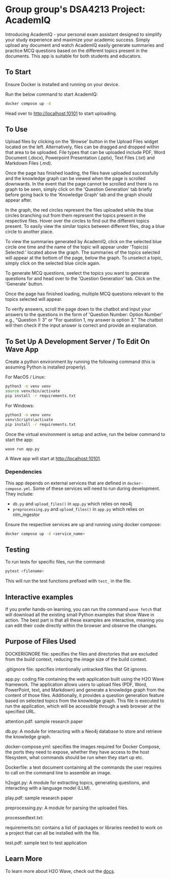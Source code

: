 # Group group's DSA4213 Project: AcademIQ 

Introducing AcademIQ - your personal exam assistant designed to simplify your study experience and maximize your academic success. Simply upload any document and watch AcademIQ easily generate summaries and practice MCQ questions based on the different topics present in the documents. This app is suitable for both students and educators.

## To Start

Ensure Docker is installed and running on your device.

Run the below command to start AcademIQ:

```sh
docker compose up -d
```

Head over to <http://localhost:10101> to start uploading.

## To Use

Upload files by clicking on the 'Browse' button in the Upload Files widget located on the left. Alternatively, files can be dragged and dropped within that area to be uploaded. File types that can be uploaded include PDF, Word Document (.docx), Powerpoint Presentation (.pptx), Text Files (.txt) and Markdown Files (.md).

Once the page has finished loading, the files have uploaded successfully and the knowledge graph can be viewed when the page is scrolled downwards. In the event that the page cannot be scrolled and there is no graph to be seen, simply click on the 'Question Generation' tab briefly before going back to the 'Knowledge Graph' tab and the graph should appear after.

In the graph, the red circles represent the files uploaded while the blue circles branching out from them represent the topics present in the respective files. Hover over the circles to find out the different topics present. To easily view the similar topics between different files, drag a blue circle to another place.

To view the summaries generated by AcademIQ, click on the selected blue circle one time and the name of the topic will appear under 'Topic(s) Selected:' located above the graph. The summaries of the topics selected will appear at the bottom of the page, below the graph. To unselect a topic, simply click on the selected blue circle again.

To generate MCQ questions, seelect the topics you want to generate questions for and head over to the 'Question Generation' tab. Click on the 'Generate' button.

Once the page has finished loading, multiple MCQ questions relevant to the topics selected will appear. 

To verify answers, scroll the page down to the chatbot and input your answers to the questions in the form of 'Question Number: Option Number' e.g., "Question 1: 3" or "For question 1, my answer is option 3." The chatbot will then check if the input answer is correct and provide an explanation.


## To Set Up A Development Server / To Edit On Wave App

Create a python environment by running the following command (this is assuming Python is installed properly).


For MacOS / Linux:

```sh
python3 -m venv venv
source venv/bin/activate
pip install -r requirements.txt
```

For Windows:

```sh
python3 -m venv venv
venv\Scripts\activate
pip install -r requirements.txt
```


Once the virtual environment is setup and active, run the below command to start the app:

```sh
wave run app.py
```

A Wave app will start at <http://localhost:10101>.

### Dependencies

This app depends on external services that are defined in `docker-compose.yml`. Some of these
services will need to run during development. They include:

- `db.py` and `upload_files()` in `app.py` which relies on neo4j
- `preprocessing.py` and `upload_files()` in `app.py` which relies on nlm_ingestor

Ensure the respective services are up and running using docker compose:

```sh
docker compose up -d <service_name>
```

## Testing

To run tests for specific files, run the command:

```sh
pytest <filename>
```

This will run the test functions prefixed with `test_` in the file.

## Interactive examples

If you prefer hands-on learning, you can run the command `wave fetch` that will download all the existing small Python examples that show Wave in action. The best part is that all these examples are interactive, meaning you can edit their code directly within the browser and observe the changes.

## Purpose of Files Used

DOCKERIGNORE file: specifies the files and directories that are excluded from the build context, reducing the image size of the build context.

.gitignore file: specifies intentionally untracked files that Git ignores.

app.py: coding file containing the web application built using the H2O Wave framework. The application allows users to upload files (PDF, Word, PowerPoint, text, and Markdown) and generate a knowledge graph from the content of those files. Additionally, it provides a question generation feature based on selected topics from the knowledge graph. This file is executed to run the application, which will be accessible through a web browser at the specified URL.

attention.pdf: sample research paper

db.py: A module for interacting with a Neo4j database to store and retrieve the knowledge graph.

docker-compose.yml: specifies the images required for Docker Compose, the ports they need to expose, whether they have access to the host filesystem, what commands should be run when they start up etc.

Dockerfile: a text document containing all the commands the user requires to call on the command line to assemble an image.

h2ogpt.py: A module for extracting topics, generating questions, and interacting with a language model (LLM).

play.pdf: sample research paper

preprocessing.py: A module for parsing the uploaded files.

processedtext.txt:

requirements.txt: contains a list of packages or libraries needed to work on a project that can all be installed with the file.

test.pdf: sample text to test application

## Learn More

To learn more about H2O Wave, check out the [docs](https://wave.h2o.ai/).